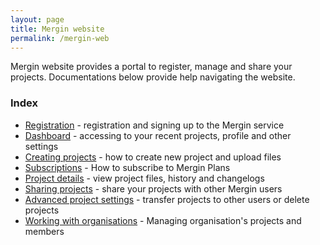 ```yaml
---
layout: page
title: Mergin website
permalink: /mergin-web
---
```


Mergin website provides a portal to register, manage and share your projects. Documentations below provide help navigating the website.

### Index

- [Registration](registration) - registration and signing up to the Mergin service
- [Dashboard](dashboard) - accessing to your recent projects, profile and other settings
- [Creating projects](web-create-project) - how to create new project and upload files
- [Subscriptions](subscriptions) - How to subscribe to Mergin Plans
- [Project details](project-details) - view project files, history and changelogs
- [Sharing projects](sharing-project) - share your projects with other Mergin users
- [Advanced project settings](project-advanced) - transfer projects to other users or delete projects
- [Working with organisations](working-with-organisations) - Managing organisation's projects and members
